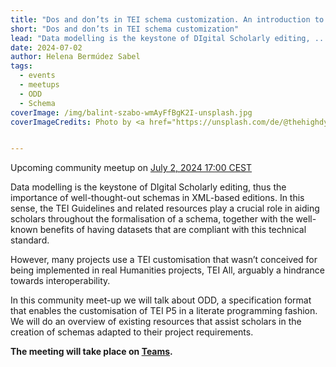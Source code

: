 ```yaml
---
title: "Dos and don’ts in TEI schema customization. An introduction to the ODD specification "
short: "Dos and don’ts in TEI schema customization"
lead: "Data modelling is the keystone of DIgital Scholarly editing, ..."
date: 2024-07-02
author: Helena Bermúdez Sabel
tags:
  - events
  - meetups
  - ODD
  - Schema
coverImage: /img/balint-szabo-wmAyFfBgK2I-unsplash.jpg
coverImageCredits: Photo by <a href="https://unsplash.com/de/@thehighdynamic?utm_content=creditCopyText&utm_medium=referral&utm_source=unsplash">Bálint Szabó</a> on <a href="https://unsplash.com/de/fotos/graue-jalousie-die-an-einem-fenster-hangt-wmAyFfBgK2I?utm_content=creditCopyText&utm_medium=referral&utm_source=unsplash">Unsplash</a>


---
```


Upcoming community meetup on [July 2, 2024 17:00 CEST](https://www.timeanddate.com/worldclock/fixedtime.html?msg=e-editiones+Community+Event&iso=20240702T17&p1=37&ah=1)

Data modelling is the keystone of DIgital Scholarly editing, thus the importance of well-thought-out schemas in XML-based editions. In this sense, the TEI Guidelines and related resources play a crucial role in aiding scholars throughout the formalisation of a schema, together with the well-known benefits of having datasets that are compliant with this technical standard.

However, many projects use a TEI customisation that wasn’t conceived for being implemented in real Humanities projects, TEI All, arguably a hindrance towards interoperability.

In this community meet-up we will talk about ODD, a specification format that enables the customisation of TEI P5 in a literate programming fashion. We will do an overview of existing resources that assist scholars in the creation of schemas adapted to their project requirements.


<b>The meeting will take place on <a class="alert-link" href="https://teams.microsoft.com/l/meetup-join/19%3ameeting_NGI2N2I1NWEtZmVkNy00MGI0LWEzZjgtNzU4YzlhY2I1M2Rj%40thread.v2/0?context=%7b%22Tid%22%3a%22bd21f2e9-9af5-42a1-8caf-eb264278467f%22%2c%22Oid%22%3a%2210b0f60b-ba0a-446b-81af-8ba3b4070d61%22%7d">Teams</a>.</b>
